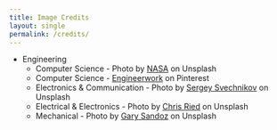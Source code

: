 ```yaml
---
title: Image Credits
layout: single
permalink: /credits/
---
```

- Engineering 
    - Computer Science - Photo by [NASA](https://unsplash.com/@nasa) on Unsplash
    - Computer Science - [Engineerwork](https://in.pinterest.com/pin/786441153662932159/) on Pinterest
    - Electronics & Communication - Photo by [Sergey Svechnikov]("https://unsplash.com/@blackout095) on Unsplash
    - Electrical & Electronics - Photo by [Chris Ried](https://unsplash.com/@cdr6934) on Unsplash
    - Mechanical - Photo by [Gary Sandoz](https://unsplash.com/@gala_san) on Unsplash
